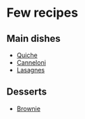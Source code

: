 # Few recipes

## Main dishes

- [Quiche](recipes/quiche.md)
- [Canneloni](recipes/canneloni.md)
- [Lasagnes](recipes/lasagnes.md)

## Desserts

- [Brownie](recipes/brownie.md)
